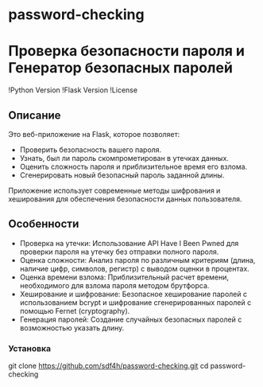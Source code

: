 # password-checking
# Проверка безопасности пароля и Генератор безопасных паролей

!Python Version
!Flask Version
!License

## Описание

Это веб-приложение на Flask, которое позволяет:

- Проверить безопасность вашего пароля.
- Узнать, был ли пароль скомпрометирован в утечках данных.
- Оценить сложность пароля и приблизительное время его взлома.
- Сгенерировать новый безопасный пароль заданной длины.

Приложение использует современные методы шифрования и хеширования для обеспечения безопасности данных пользователя.

## Особенности

- Проверка на утечки: Использование API Have I Been Pwned для проверки пароля на утечку без отправки полного пароля.
- Оценка сложности: Анализ пароля по различным критериям (длина, наличие цифр, символов, регистр) с выводом оценки в процентах.
- Оценка времени взлома: Приблизительный расчет времени, необходимого для взлома пароля методом брутфорса.
- Хеширование и шифрование: Безопасное хеширование паролей с использованием bcrypt и шифрование сгенерированных паролей с помощью Fernet (cryptography).
- Генерация паролей: Создание случайных безопасных паролей с возможностью указать длину.

### Установка
   git clone https://github.com/sdf4h/password-checking.git
   cd password-checking
   

